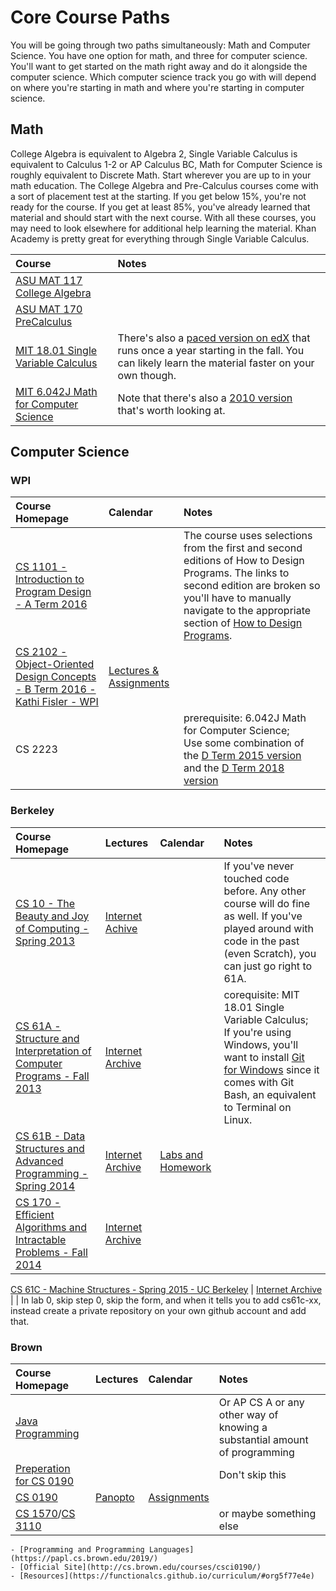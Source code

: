 # Core Course Paths

You will be going through two paths simultaneously: Math and Computer Science. You have one option for math, and three for computer science. You'll want to get started on the math right away and do it alongside the computer science. Which computer science track you go with will depend on where you're starting in math and where you're starting in computer science. 

## Math
College Algebra is equivalent to Algebra 2, Single Variable Calculus is equivalent to Calculus 1-2 or AP Calculus BC, Math for Computer Science is roughly equivalent to Discrete Math. Start wherever you are up to in your math education. The College Algebra and Pre-Calculus courses come with a sort of placement test at the starting. If you get below 15%, you're not ready for the course. If you get at least 85%, you've already learned that material and should start with the next course. With all these courses, you may need to look elsewhere for additional help learning the material. Khan Academy is pretty great for everything through Single Variable Calculus.

Course | Notes
:-- | :--
[ASU MAT 117 College Algebra](https://www.edx.org/course/college-algebra-and-problem-solving) | 
[ASU MAT 170 PreCalculus](https://www.edx.org/course/precalculus) |
[MIT 18.01 Single Variable Calculus](https://ocw.mit.edu/courses/mathematics/18-01sc-single-variable-calculus-fall-2010/) | There's also a [paced version on edX](https://www.edx.org/xseries/mitx-18.01x-single-variable-calculus) that runs once a year starting in the fall. You can likely learn the material faster on your own though.
[MIT 6.042J Math for Computer Science](https://ocw.mit.edu/courses/electrical-engineering-and-computer-science/6-042j-mathematics-for-computer-science-spring-2015/) | Note that there's also a [2010 version](https://ocw.mit.edu/courses/electrical-engineering-and-computer-science/6-042j-mathematics-for-computer-science-fall-2010/) that's worth looking at.

## Computer Science

### WPI

Course Homepage | Calendar | Notes
:-- | :-- | :-- 
[CS 1101 - Introduction to Program Design - A Term 2016](https://web.cs.wpi.edu/~cs1101/a16/) | | The course uses selections from the first and second editions of How to Design Programs. The links to second edition are broken so you'll have to manually navigate to the appropriate section of [How to Design Programs](https://htdp.org/).
[CS 2102 - Object-Oriented Design Concepts - B Term 2016 - Kathi Fisler - WPI](https://web.cs.wpi.edu/~cs2102/b16/) | [Lectures & Assignments](https://web.cs.wpi.edu/~cs2102/b16/syllabus.html) | 
CS 2223 | | prerequisite: 6.042J Math for Computer Science;<br />Use some combination of the [D Term 2015 version](https://web.cs.wpi.edu/~cs2223/d15/) and the [D Term 2018 version](https://web.cs.wpi.edu/~heineman/html/teaching_/cs2223/d18/)

### Berkeley

Course Homepage | Lectures | Calendar | Notes
:-- | :-- | :-- | :--
[CS 10 - The Beauty and Joy of Computing - Spring 2013](http://inst.eecs.berkeley.edu/~cs10/sp14/) | [Internet Achive](https://archive.org/details/ucberkeley_webcast_itunesu_805310921) | | If you've never touched code before. Any other course will do fine as well. If you've played around with code in the past (even Scratch), you can just go right to 61A.
[CS 61A - Structure and Interpretation of Computer Programs - Fall 2013](http://www-inst.eecs.berkeley.edu/~cs61a/sp14/) | [Internet Archive](https://archive.org/details/ucberkeley_webcast_itunesu_805311012) | | corequisite: MIT 18.01 Single Variable Calculus;<br />If you're using Windows, you'll want to install [Git for Windows](https://gitforwindows.org/) since it comes with Git Bash, an equivalent to Terminal on Linux.
[CS 61B - Data Structures and Advanced Programming - Spring 2014](https://inst.eecs.berkeley.edu/~cs61b/fa14/) | [Internet Archive](https://archive.org/details/ucberkeley_webcast_itunesu_915550021) | [Labs and Homework](https://inst.eecs.berkeley.edu/~cs61b/fa14/hw/index.html) | 
[CS 170 - Efficient Algorithms and Intractable Problems - Fall 2014](http://www-inst.cs.berkeley.edu/~cs170/fa14/) | [Internet Archive](https://archive.org/details/ucberkeley-webcast-PL-XXv-cvA_iDMQSb7I9-N4oxi0Ran2q9g) | |

[CS 61C - Machine Structures - Spring 2015 - UC Berkeley](http://inst.eecs.berkeley.edu/~cs61c/sp15/) | [Internet Archive](https://archive.org/details/ucberkeley_webcast_itunesu_960798612) | | In lab 0, skip step 0, skip the form, and when it tells you to add cs61c-xx, instead create a private repository on your own github account and add that.



### Brown

Course Homepage | Lectures | Calendar | Notes
:-- | :-- | :-- | :-- 
[Java Programming](https://java-programming.mooc.fi/) | | | Or AP CS A or any other way of knowing a substantial amount of programming
[Preperation for CS 0190](http://cs.brown.edu/courses/csci0190/2018/Placement_Assignments.html) | | | Don't skip this
[CS 0190](http://cs.brown.edu/courses/csci0190/2018/index.html) | [Panopto](https://brown.hosted.panopto.com/Panopto/Pages/Sessions/List.aspx#folderID=%222559ad35-3fff-4ef1-a2ac-a951011eb91e%22&maxResults=50) | [Assignments](https://cs.brown.edu/courses/cs019/2018/assignments.html) |
[CS 1570](http://cs.brown.edu/courses/csci1570/index.html)/[CS 3110](https://www.cs.cornell.edu/courses/cs3110/2018sp/) | | | or maybe something else
    - [Programming and Programming Languages](https://papl.cs.brown.edu/2019/)
    - [Official Site](http://cs.brown.edu/courses/csci0190/)
    - [Resources](https://functionalcs.github.io/curriculum/#org5f77e4e)


